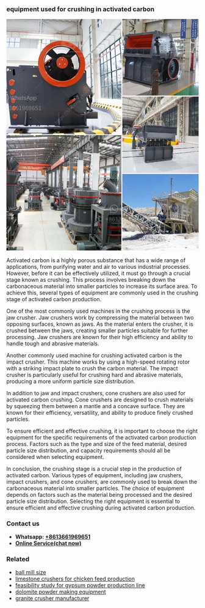 <h3>equipment used for crushing in activated carbon</h3><img src='1702953212.jpg' alt=''><p>Activated carbon is a highly porous substance that has a wide range of applications, from purifying water and air to various industrial processes. However, before it can be effectively utilized, it must go through a crucial stage known as crushing. This process involves breaking down the carbonaceous material into smaller particles to increase its surface area. To achieve this, several types of equipment are commonly used in the crushing stage of activated carbon production.</p><p>One of the most commonly used machines in the crushing process is the jaw crusher. Jaw crushers work by compressing the material between two opposing surfaces, known as jaws. As the material enters the crusher, it is crushed between the jaws, creating smaller particles suitable for further processing. Jaw crushers are known for their high efficiency and ability to handle tough and abrasive materials.</p><p>Another commonly used machine for crushing activated carbon is the impact crusher. This machine works by using a high-speed rotating rotor with a striking impact plate to crush the carbon material. The impact crusher is particularly useful for crushing hard and abrasive materials, producing a more uniform particle size distribution.</p><p>In addition to jaw and impact crushers, cone crushers are also used for activated carbon crushing. Cone crushers are designed to crush materials by squeezing them between a mantle and a concave surface. They are known for their efficiency, versatility, and ability to produce finely crushed particles.</p><p>To ensure efficient and effective crushing, it is important to choose the right equipment for the specific requirements of the activated carbon production process. Factors such as the type and size of the feed material, desired particle size distribution, and capacity requirements should all be considered when selecting equipment.</p><p>In conclusion, the crushing stage is a crucial step in the production of activated carbon. Various types of equipment, including jaw crushers, impact crushers, and cone crushers, are commonly used to break down the carbonaceous material into smaller particles. The choice of equipment depends on factors such as the material being processed and the desired particle size distribution. Selecting the right equipment is essential to ensure efficient and effective crushing during activated carbon production.</p><h3>Contact us</h3><ul><li><strong>Whatsapp:&nbsp;<a href="https://wa.me/8613661969651">+8613661969651</a></strong></li><li><a href="https://swt.shibang-china.com/?git&amp;zhl&amp;equipment used for crushing in activated carbon"><strong>Online Service(chat now)</strong></a></li></ul><h3>Related</h3><ul><li><a href='ball mill size.md'>ball mill size</a></li><li><a href='limestone crushers for chicken feed production.md'>limestone crushers for chicken feed production</a></li><li><a href='feasibility study for gypsum powder production line.md'>feasibility study for gypsum powder production line</a></li><li><a href='dolomite powder making equipment.md'>dolomite powder making equipment</a></li><li><a href='granite crusher manufacturer.md'>granite crusher manufacturer</a></li></ul>